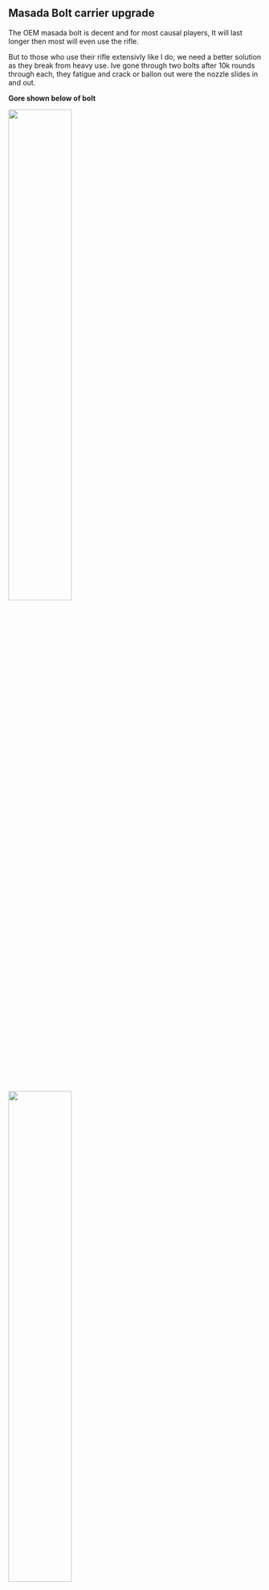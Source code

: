 ## **Masada Bolt carrier upgrade**

The OEM masada bolt is decent and for most causal players, It will last longer then most will even use the rifle.

But to those who use their rifle extensivly like I do, we need a better solution as they break from heavy use. 
Ive gone through two bolts after 10k rounds through each, they fatigue and crack or ballon out were the nozzle slides in and out.  

**Gore shown below of bolt**

<img src="https://github.com/user-attachments/assets/cf9f79d0-58e9-4229-a211-2f8579159e0e" width=50% height=50%>
<img src="https://github.com/user-attachments/assets/6a5880dd-f35c-4ec9-9de4-7a4624ccce3f" width=50% height=50%>
<img src="https://github.com/user-attachments/assets/7b219d66-668f-48de-9f23-987c2e77c0b5" width=50% height=50%>

Years ago esd made a steel bolt but they have since discontinued it.  
The problem with steel bolts is that they impart more wear on the whole rifle epecially on the trigerbox reset pins/sears

My attempt so far is to have one made out of 7075-t6 aluminum as it is tuff like most steels but light weight.

**Update: 9-29-24** I have ordered a prototype to see if my desgin fits and functions.  I have 3D printed prototypes out of abs plastic and they fit but cant be used for testing rifle function. The CNC 7075 part will take a month to arrive.

![image](https://github.com/user-attachments/assets/522852f7-ad75-4612-aaa0-5bb00dd4e202)

![image](https://github.com/user-attachments/assets/309583fc-3c4f-4126-9c72-b4e088cb1808)

